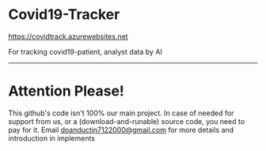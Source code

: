 # Covid19-Tracker
https://covidtrack.azurewebsites.net

For tracking covid19-patient, analyst data by AI

____________________________________________________________
# Attention Please!
This github's code isn't 100% our main project. In case of needed for support from us, or a (download-and-runable) source code, you need to pay for it. Email doanductin7122000@gmail.com for more details and introduction in implements

